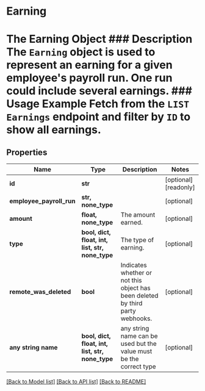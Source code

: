 # Earning

# The Earning Object ### Description The `Earning` object is used to represent an earning for a given employee's payroll run. One run could include several earnings.  ### Usage Example Fetch from the `LIST Earnings` endpoint and filter by `ID` to show all earnings.

## Properties
Name | Type | Description | Notes
------------ | ------------- | ------------- | -------------
**id** | **str** |  | [optional] [readonly] 
**employee_payroll_run** | **str, none_type** |  | [optional] 
**amount** | **float, none_type** | The amount earned. | [optional] 
**type** | **bool, dict, float, int, list, str, none_type** | The type of earning. | [optional] 
**remote_was_deleted** | **bool** | Indicates whether or not this object has been deleted by third party webhooks. | [optional] 
**any string name** | **bool, dict, float, int, list, str, none_type** | any string name can be used but the value must be the correct type | [optional]

[[Back to Model list]](../README.md#documentation-for-models) [[Back to API list]](../README.md#documentation-for-api-endpoints) [[Back to README]](../README.md)


